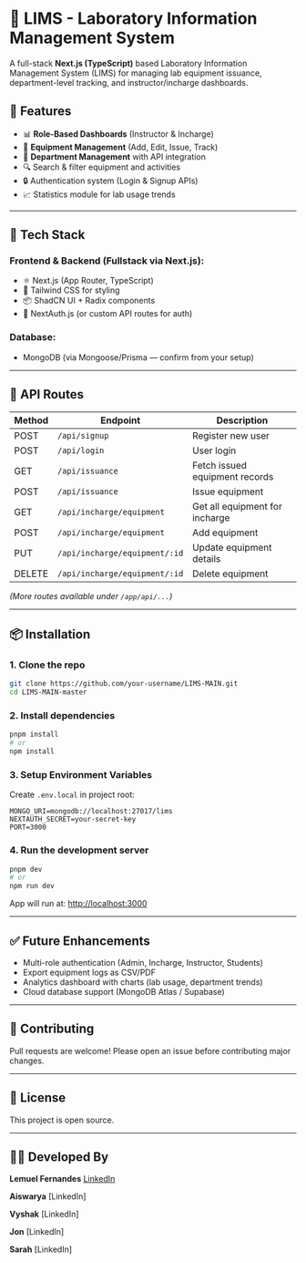 # 🧪 LIMS - Laboratory Information Management System

A full-stack **Next.js (TypeScript)** based Laboratory Information Management System (LIMS) for managing lab equipment issuance, department-level tracking, and instructor/incharge dashboards.

## 🔧 Features

* 📊 **Role-Based Dashboards** (Instructor & Incharge)
* 🧾 **Equipment Management** (Add, Edit, Issue, Track)
* 🏫 **Department Management** with API integration
* 🔍 Search & filter equipment and activities
* 🔒 Authentication system (Login & Signup APIs)
* 📈 Statistics module for lab usage trends

---

## 🚀 Tech Stack

### Frontend & Backend (Fullstack via Next.js):

* ⚛️ Next.js (App Router, TypeScript)
* 🎨 Tailwind CSS for styling
* 📦 ShadCN UI + Radix components
* 🔑 NextAuth.js (or custom API routes for auth)

### Database:

* MongoDB (via Mongoose/Prisma — confirm from your setup)

---

## 🔌 API Routes

| Method | Endpoint                      | Description                    |
| ------ | ----------------------------- | ------------------------------ |
| POST   | `/api/signup`                 | Register new user              |
| POST   | `/api/login`                  | User login                     |
| GET    | `/api/issuance`               | Fetch issued equipment records |
| POST   | `/api/issuance`               | Issue equipment                |
| GET    | `/api/incharge/equipment`     | Get all equipment for incharge |
| POST   | `/api/incharge/equipment`     | Add equipment                  |
| PUT    | `/api/incharge/equipment/:id` | Update equipment details       |
| DELETE | `/api/incharge/equipment/:id` | Delete equipment               |

*(More routes available under `/app/api/...`)*

---

## 📦 Installation

### 1. Clone the repo

```bash
git clone https://github.com/your-username/LIMS-MAIN.git
cd LIMS-MAIN-master
```

### 2. Install dependencies

```bash
pnpm install
# or
npm install
```

### 3. Setup Environment Variables

Create `.env.local` in project root:

```env
MONGO_URI=mongodb://localhost:27017/lims
NEXTAUTH_SECRET=your-secret-key
PORT=3000
```

### 4. Run the development server

```bash
pnpm dev
# or
npm run dev
```

App will run at: [http://localhost:3000](http://localhost:3000)

---

## ✅ Future Enhancements

* Multi-role authentication (Admin, Incharge, Instructor, Students)
* Export equipment logs as CSV/PDF
* Analytics dashboard with charts (lab usage, department trends)
* Cloud database support (MongoDB Atlas / Supabase)

---

## 🙌 Contributing

Pull requests are welcome! Please open an issue before contributing major changes.

---

## 📄 License

This project is open source.

---

## 👨‍💻 Developed By

**Lemuel Fernandes**
[LinkedIn](https://www.linkedin.com/in/lemuel-fernandes)

**Aiswarya**
\[LinkedIn]

**Vyshak**
\[LinkedIn]

**Jon**
\[LinkedIn]

**Sarah**
\[LinkedIn]

